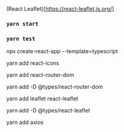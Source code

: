 (React Leaflet)[https://react-leaflet.js.org/]

### `yarn start`

### `yarn test`

npx create-react-app --template=typescript

yarn add react-icons

yarn add react-router-dom

yarn add -D @types/react-router-dom

yarn add leaflet react-leaflet

yarn add -D @types/react-leaflet  

yarn add axios
